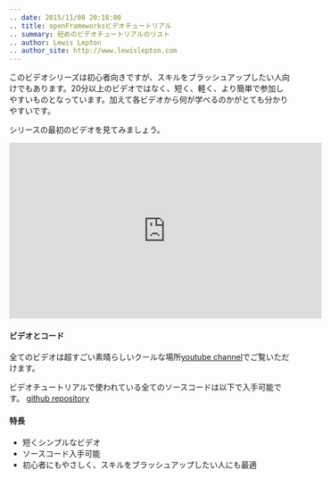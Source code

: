 ```yaml
---
.. date: 2015/11/08 20:18:00
.. title: openFrameworksビデオチュートリアル
.. summary: 短めのビデオチュートリアルのリスト 
.. author: Lewis Lepton
.. author_site: http://www.lewislepton.com
---
```


このビデオシリーズは初心者向きですが、スキルをブラッシュアップしたい人向けでもあります。20分以上のビデオではなく、短く、軽く、より簡単で参加しやすいものとなっています。加えて各ビデオから何が学べるのかがとても分かりやすいです。

シリースの最初のビデオを見てみましょう。

<iframe width="560" height="315"
src="https://www.youtube.com/embed/IKSTo_0pB28?list=PL4neAtv21WOmrV8z9rSzL20QpdLU1zJLr"
frameborder="0" allowfullscreen></iframe>

#### ビデオとコード

全てのビデオは超すごい素晴らしいクールな場所[youtube channel](https://www.youtube.com/playlist?list=PL4neAtv21WOmrV8z9rSzL20QpdLU1zJLr)でご覧いただけます。

ビデオチュートリアルで使われている全てのソースコードは以下で入手可能です。
[github repository](https://github.com/lewislepton/openFrameworksTutorialSeries)

#### 特長
-  短くシンプルなビデオ
-  ソースコード入手可能
-  初心者にもやさしく、スキルをブラッシュアップしたい人にも最適